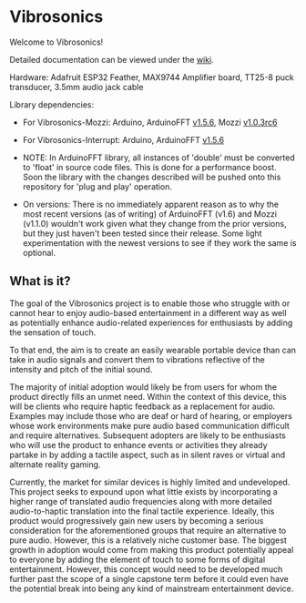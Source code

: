 # Vibrosonics
Welcome to Vibrosonics!

Detailed documentation can be viewed under the [wiki](https://github.com/udellc/Vibrosonics/wiki).

Hardware: Adafruit ESP32 Feather, MAX9744 Amplifier board, TT25-8 puck transducer, 3.5mm audio jack cable

Library dependencies:
 - For Vibrosonics-Mozzi: Arduino, ArduinoFFT [v1.5.6](https://github.com/kosme/arduinoFFT/releases/tag/v.1.5.6), Mozzi [v1.0.3rc6](https://github.com/sensorium/Mozzi/releases/tag/v1.0.3rc6)
  
 - For Vibrosonics-Interrupt: Arduino, ArduinoFFT [v1.5.6](https://github.com/kosme/arduinoFFT/releases/tag/v.1.5.6)
  
 - NOTE: In ArduinoFFT library, all instances of 'double' must be converted to 'float' in source code files. This is done for a performance boost. Soon the library with the changes described will be pushed onto this repository for 'plug and play' operation.

 - On versions: There is no immediately apparent reason as to why the most recent versions (as of writing) of ArduinoFFT (v1.6) and Mozzi (v1.1.0) wouldn't work given what they change from the prior versions, but they just haven't been tested since their release. Some light experimentation with the newest versions to see if they work the same is optional.

## What is it?

The goal of the Vibrosonics project is to enable those who struggle with or cannot hear to enjoy audio-based entertainment in a different way as well as potentially enhance audio-related experiences for enthusiasts by adding the sensation of touch. 

To that end, the aim is to create an easily wearable portable device than can take in audio signals and convert them to vibrations reflective of the intensity and pitch of the initial sound.

The majority of initial adoption would likely be from users for whom the product directly fills an unmet need. Within the context of this device, this will be clients who require haptic feedback as a replacement for audio. Examples may include those who are deaf or hard of hearing, or employers whose work environments make pure audio based communication difficult and require alternatives. Subsequent adopters are likely to be enthusiasts who will use the product to enhance events or activities they already partake in by adding a tactile aspect, such as in silent raves or virtual and alternate reality gaming. 

Currently, the market for similar devices is highly limited and undeveloped. This project seeks to expound upon what little exists by incorporating a higher range of translated audio frequencies along with more detailed audio-to-haptic translation into the final tactile experience. Ideally, this product would progressively gain new users by becoming a serious consideration for the aforementioned groups that require an alternative to pure audio. However, this is a relatively niche customer base. The biggest growth in adoption would come from making this product potentially appeal to everyone by adding the element of touch to some forms of digital entertainment. However, this concept would need to be developed much further past the scope of a single capstone term before it could even have the potential break into being any kind of mainstream entertainment device.
